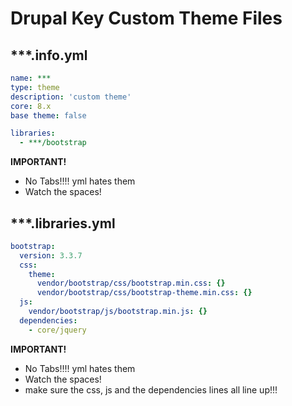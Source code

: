 # Drupal Key Custom Theme Files

## ***.info.yml

```yml
name: ***
type: theme
description: 'custom theme'
core: 8.x
base theme: false

libraries:
  - ***/bootstrap
```
<b>IMPORTANT!</b>
* No Tabs!!!! yml hates them
* Watch the spaces!


## ***.libraries.yml

```yml
bootstrap:
  version: 3.3.7
  css: 
    theme:
      vendor/bootstrap/css/bootstrap.min.css: {}
      vendor/bootstrap/css/bootstrap-theme.min.css: {}
  js:
    vendor/bootstrap/js/bootstrap.min.js: {}
  dependencies:
    - core/jquery
 ```
<b>IMPORTANT!</b>
* No Tabs!!!! yml hates them
* Watch the spaces!
* make sure the css, js and the dependencies lines all line up!!!


